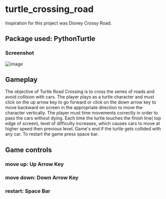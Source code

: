 # turtle_crossing_road
Inspiration for this project was Disney Crossy Road.

## Package used: PythonTurtle

### Screenshot
![image](https://user-images.githubusercontent.com/79990118/110200817-b8bbd600-7e85-11eb-8314-3005dac532d8.png)

## Gameplay
The objective of Turtle Road Crossing  is to cross the series of roads and avoid collision with cars. The player plays as a  turtle character and must click on the up arrow key to go forward or  click on the down arrow key to move backward on screen in the appropriate direction to move the character vertically. The player must time movements correctly in order to pass the cars without dying. Each time the turtle touches the finish line( top edge of screen), level of difficulty increases, which causes cars to move at higher speed then previous level. Game's end if the turtle gets collided with any car. To restart the game press space bar. 

## Game controls

### move up:  Up Arrow Key
### move down: Down Arrow Key
### restart: Space Bar

